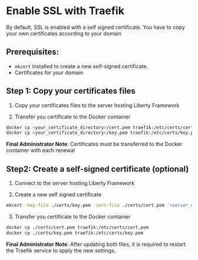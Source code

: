 # Enable SSL with Traefik

By default, SSL is enabled with a self signed certificate. You have to copy your own certificates according to your domain

## Prerequisites:
- `mkcert` installed to create a new self-signed certificate.
- Certificates for your domain

## Step 1: Copy your certificates files

1. Copy your certificates files to the server hosting Liberty Framework

2. Transfer you certificate to the Docker container
```bash
docker cp <your_certificate_directory>/cert.pem traefik:/etc/certs/cert.pem
docker cp <your_certificate_directory>/key.pem traefik:/etc/certs/key.pem
```

**Final Administrator Note**: Certificates must be transferred to the Docker container with each renewal

## Step2: Create a self-signed certificate (optional)

1. Connect to the server hosting Liberty Framework

2. Create a new self signed certificate
```bash
mkcert -key-file ./certs/key.pem -cert-file ./certs/cert.pem '<server_name>'
```

3. Transfer you certificate to the Docker container
```bash
docker cp ./certs/cert.pem traefik:/etc/certs/cert.pem
docker cp ./certs/key.pem traefik:/etc/certs/key.pem
```

**Final Administrator Note**: After updating both files, it is required to restart the Traefik service to apply the new settings.